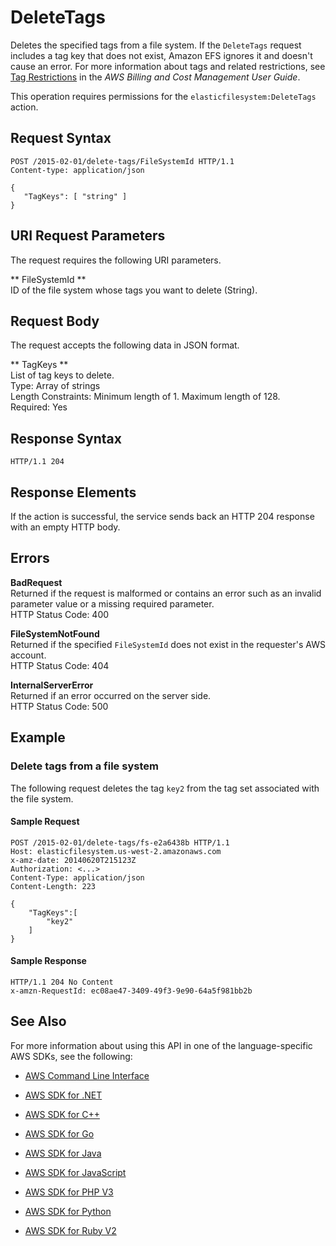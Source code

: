# DeleteTags<a name="API_DeleteTags"></a>

Deletes the specified tags from a file system\. If the `DeleteTags` request includes a tag key that does not exist, Amazon EFS ignores it and doesn't cause an error\. For more information about tags and related restrictions, see [Tag Restrictions](http://docs.aws.amazon.com/awsaccountbilling/latest/aboutv2/cost-alloc-tags.html) in the *AWS Billing and Cost Management User Guide*\.

This operation requires permissions for the `elasticfilesystem:DeleteTags` action\.

## Request Syntax<a name="API_DeleteTags_RequestSyntax"></a>

```
POST /2015-02-01/delete-tags/FileSystemId HTTP/1.1
Content-type: application/json

{
   "TagKeys": [ "string" ]
}
```

## URI Request Parameters<a name="API_DeleteTags_RequestParameters"></a>

The request requires the following URI parameters\.

 ** FileSystemId **   
ID of the file system whose tags you want to delete \(String\)\.

## Request Body<a name="API_DeleteTags_RequestBody"></a>

The request accepts the following data in JSON format\.

 ** TagKeys **   
List of tag keys to delete\.  
Type: Array of strings  
Length Constraints: Minimum length of 1\. Maximum length of 128\.  
Required: Yes

## Response Syntax<a name="API_DeleteTags_ResponseSyntax"></a>

```
HTTP/1.1 204
```

## Response Elements<a name="API_DeleteTags_ResponseElements"></a>

If the action is successful, the service sends back an HTTP 204 response with an empty HTTP body\.

## Errors<a name="API_DeleteTags_Errors"></a>

 **BadRequest**   
Returned if the request is malformed or contains an error such as an invalid parameter value or a missing required parameter\.  
HTTP Status Code: 400

 **FileSystemNotFound**   
Returned if the specified `FileSystemId` does not exist in the requester's AWS account\.  
HTTP Status Code: 404

 **InternalServerError**   
Returned if an error occurred on the server side\.  
HTTP Status Code: 500

## Example<a name="API_DeleteTags_Examples"></a>

### Delete tags from a file system<a name="API_DeleteTags_Example_1"></a>

 The following request deletes the tag `key2` from the tag set associated with the file system\. 

#### Sample Request<a name="API_DeleteTags_Example_1_Request"></a>

```
POST /2015-02-01/delete-tags/fs-e2a6438b HTTP/1.1
Host: elasticfilesystem.us-west-2.amazonaws.com
x-amz-date: 20140620T215123Z
Authorization: <...>
Content-Type: application/json
Content-Length: 223

{ 
    "TagKeys":[ 
        "key2"
    ]
}
```

#### Sample Response<a name="API_DeleteTags_Example_1_Response"></a>

```
HTTP/1.1 204 No Content
x-amzn-RequestId: ec08ae47-3409-49f3-9e90-64a5f981bb2b
```

## See Also<a name="API_DeleteTags_SeeAlso"></a>

For more information about using this API in one of the language\-specific AWS SDKs, see the following:

+  [AWS Command Line Interface](http://docs.aws.amazon.com/goto/aws-cli/elasticfilesystem-2015-02-01/DeleteTags) 

+  [AWS SDK for \.NET](http://docs.aws.amazon.com/goto/DotNetSDKV3/elasticfilesystem-2015-02-01/DeleteTags) 

+  [AWS SDK for C\+\+](http://docs.aws.amazon.com/goto/SdkForCpp/elasticfilesystem-2015-02-01/DeleteTags) 

+  [AWS SDK for Go](http://docs.aws.amazon.com/goto/SdkForGoV1/elasticfilesystem-2015-02-01/DeleteTags) 

+  [AWS SDK for Java](http://docs.aws.amazon.com/goto/SdkForJava/elasticfilesystem-2015-02-01/DeleteTags) 

+  [AWS SDK for JavaScript](http://docs.aws.amazon.com/goto/AWSJavaScriptSDK/elasticfilesystem-2015-02-01/DeleteTags) 

+  [AWS SDK for PHP V3](http://docs.aws.amazon.com/goto/SdkForPHPV3/elasticfilesystem-2015-02-01/DeleteTags) 

+  [AWS SDK for Python](http://docs.aws.amazon.com/goto/boto3/elasticfilesystem-2015-02-01/DeleteTags) 

+  [AWS SDK for Ruby V2](http://docs.aws.amazon.com/goto/SdkForRubyV2/elasticfilesystem-2015-02-01/DeleteTags) 